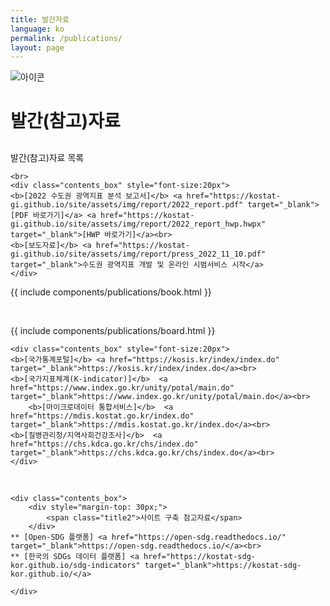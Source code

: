 ```yaml
---
title: 발간자료
language: ko
permalink: /publications/
layout: page
---
```


<script src="https://ajax.googleapis.com/ajax/libs/jquery/3.4.1/jquery.min.js"></script>
<script src="https://kostat-gi.github.io/site/assets/js/publications.js"></script>
<link rel="stylesheet" href="https://kostat-gi.github.io/site/assets/css/publications.css">

<div class="heading goal-banner goal-13">
    <div class="container">
        <div class="row">
            <div class="sttl">
                <img src="{{ site.goal_image_base }}/{{ page.language }}/sub_title.png" alt="아이콘" />
            </div>
            <div class="sttl">
                <h1>발간(참고)자료</h1>
            </div>
        </div>
    </div>
</div>
<div id="main-content" class="container" role="main">
    <div class="contents_box">
        <div style="margin-top: 30px;">
            <span class="title2">발간(참고)자료 목록</span>
        </div>
    </div>

    <br>
    <div class="contents_box" style="font-size:20px">
	<b>[2022 수도권 광역지표 분석 보고서]</b> <a href="https://kostat-gi.github.io/site/assets/img/report/2022_report.pdf" target="_blank">[PDF 바로가기]</a> <a href="https://kostat-gi.github.io/site/assets/img/report/2022_report_hwp.hwpx" target="_blank">[HWP 바로가기]</a><br>
	<b>[보도자료]</b> <a href="https://kostat-gi.github.io/site/assets/img/report/press_2022_11_10.pdf" target="_blank">수도권 광역지표 개발 및 온라인 시범서비스 시작</a>
    </div>	
	
<!--<div class="part_line">&nbsp;</div>-->
	
<!--//  책꽂이 형태 출력 소스임 - 필요시 수정 후 사용 --> 
{{ include components/publications/book.html }}	
	
<div class="under_line">&nbsp;</div>
	
<!--//  게시판 형태 출력 소스임 - 자료가 많을 경우에 수정 후 사용 --> 
{{ include components/publications/board.html }}

    <div class="contents_box" style="font-size:20px">
	<b>[국가통계포털]</b> <a href="https://kosis.kr/index/index.do" target="_blank">https://kosis.kr/index/index.do</a><br>
	<b>[국가지표체계(K-indicator)]</b>  <a href="https://www.index.go.kr/unity/potal/main.do" target="_blank">https://www.index.go.kr/unity/potal/main.do</a><br>
        <b>[마이크로데이터 통합서비스]</b>  <a href="https://mdis.kostat.go.kr/index.do" target="_blank">https://mdis.kostat.go.kr/index.do</a><br>
	<b>[질병관리청/지역사회건강조사]</b>  <a href="https://chs.kdca.go.kr/chs/index.do" target="_blank">https://chs.kdca.go.kr/chs/index.do</a><br>
    </div>	
	
<div class="part_line">&nbsp;</div>
	
    <div class="contents_box">
        <div style="margin-top: 30px;">
            <span class="title2">사이트 구축 참고자료</span>
        </div>
	** [Open-SDG 플랫폼] <a href="https://open-sdg.readthedocs.io/" target="_blank">https://open-sdg.readthedocs.io/</a><br>
	** [한국의 SDGs 데이터 플랫폼] <a href="https://kostat-sdg-kor.github.io/sdg-indicators" target="_blank">https://kostat-sdg-kor.github.io/</a>
        
    </div>	


</div>	
